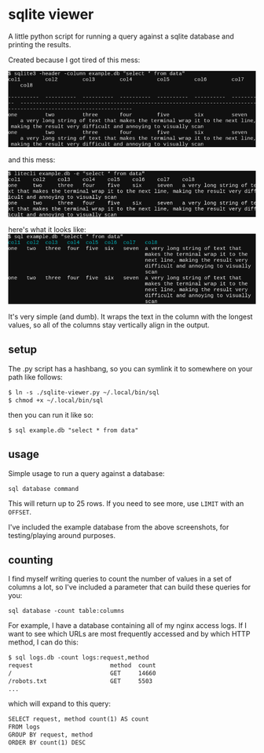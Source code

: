 # sqlite viewer
A little python script for running a query against a sqlite database and printing the results.

Created because I got tired of this mess:

![sqlite3](images/sqlite3.png)

and this mess:

![litecli](images/litecli.png)

here's what it looks like:
![sqlite-viewer](images/sqlite-viewer.png)

It's very simple (and dumb). It wraps the text in the column with the longest
values, so all of the columns stay vertically align in the output.

## setup
The .py script has a hashbang, so you can symlink it to somewhere on your path like follows:

    $ ln -s ./sqlite-viewer.py ~/.local/bin/sql
    $ chmod +x ~/.local/bin/sql

then you can run it like so:

    $ sql example.db "select * from data"

## usage
Simple usage to run a query against a database:

    sql database command

This will return up to 25 rows. If you need to see more, use `LIMIT` with an `OFFSET`.

I've included the example database from the above screenshots, for testing/playing around purposes.

## counting
I find myself writing queries to count the number of values in a set of columns a lot, so I've included a parameter that can build these queries for you:

    sql database -count table:columns

For example, I have a database containing all of my nginx access logs. If I want to see which URLs are most frequently accessed and by which HTTP method, I can do this:

    $ sql logs.db -count logs:request,method
    request                      method  count  
    /                            GET     14660  
    /robots.txt                  GET     5503
    ...

which will expand to this query:

    SELECT request, method count(1) AS count
    FROM logs
    GROUP BY request, method
    ORDER BY count(1) DESC
